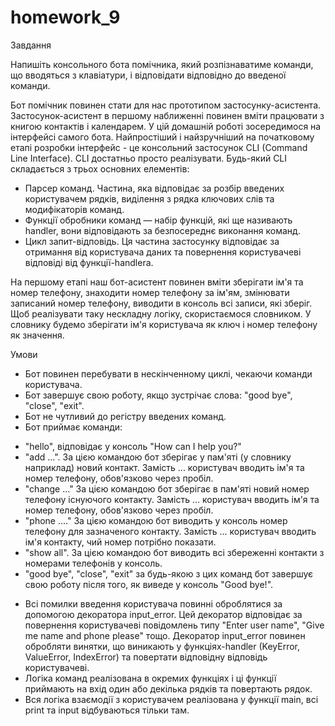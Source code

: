 # homework_9
Завдання

Напишіть консольного бота помічника, який розпізнаватиме команди, що вводяться з клавіатури, і відповідати відповідно до введеної команди.

Бот помічник повинен стати для нас прототипом застосунку-асистента. Застосунок-асистент в першому наближенні повинен вміти працювати з книгою контактів і календарем. У цій домашній роботі зосередимося на інтерфейсі самого бота. Найпростіший і найзручніший на початковому етапі розробки інтерфейс - це консольний застосунок CLI (Command Line Interface). CLI достатньо просто реалізувати. Будь-який CLI складається з трьох основних елементів:

* Парсер команд. Частина, яка відповідає за розбір введених користувачем рядків, виділення з рядка ключових слів та модифікаторів команд.
* Функції обробники команд — набір функцій, які ще називають handler, вони відповідають за безпосереднє виконання команд.
* Цикл запит-відповідь. Ця частина застосунку відповідає за отримання від користувача даних та повернення користувачеві відповіді від функції-handlerа.

На першому етапі наш бот-асистент повинен вміти зберігати ім'я та номер телефону, знаходити номер телефону за ім'ям, змінювати записаний номер телефону, виводити в консоль всі записи, які зберіг. Щоб реалізувати таку нескладну логіку, скористаємося словником. У словнику будемо зберігати ім'я користувача як ключ і номер телефону як значення.

Умови
* Бот повинен перебувати в нескінченному циклі, чекаючи команди користувача.
* Бот завершує свою роботу, якщо зустрічає слова: "good bye", "close", "exit".
* Бот не чутливий до регістру введених команд.
* Бот приймає команди:
 - "hello", відповідає у консоль "How can I help you?"
 - "add ...". За цією командою бот зберігає у пам'яті (у словнику наприклад) новий контакт. Замість ... користувач вводить ім'я та номер телефону, обов'язково через пробіл.
 - "change ..." За цією командою бот зберігає в пам'яті новий номер телефону існуючого контакту. Замість ... користувач вводить ім'я та номер телефону, обов'язково через пробіл.
 - "phone ...." За цією командою бот виводить у консоль номер телефону для зазначеного контакту. Замість ... користувач вводить ім'я контакту, чий номер потрібно показати.
 - "show all". За цією командою бот виводить всі збереженні контакти з номерами телефонів у консоль.
 - "good bye", "close", "exit" за будь-якою з цих команд бот завершує свою роботу після того, як виведе у консоль "Good bye!".
* Всі помилки введення користувача повинні оброблятися за допомогою декоратора input_error. Цей декоратор відповідає за повернення користувачеві повідомлень типу "Enter user name", "Give me name and phone please" тощо. Декоратор input_error повинен обробляти винятки, що виникають у функціях-handler (KeyError, ValueError, IndexError) та повертати відповідну відповідь користувачеві.
* Логіка команд реалізована в окремих функціях і ці функції приймають на вхід один або декілька рядків та повертають рядок.
* Вся логіка взаємодії з користувачем реалізована у функції main, всі print та input відбуваються тільки там.
